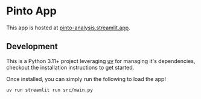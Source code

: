 # Pinto App

This app is hosted at [pinto-analysis.streamlit.app](pinto-analysis.streamlit.app).

## Development

This is a Python 3.11+ project leveraging [uv](https://docs.astral.sh/uv/getting-started/installation/) for managing it's dependencies, checkout the installation instructions to get started.

Once installed, you can simply run the following to load the app!

```bash
uv run streamlit run src/main.py
```
